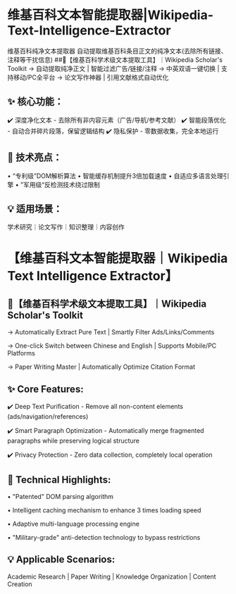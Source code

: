 # 维基百科文本智能提取器|Wikipedia-Text-Intelligence-Extractor
维基百科纯净文本提取器 自动提取维基百科条目正文的纯净文本(去除所有链接、注释等干扰信息)
##🌟【维基百科学术级文本提取工具】｜Wikipedia Scholar's Toolkit
→ 自动提取纯净正文 | 智能过滤广告/链接/注释
→ 中英双语一键切换 | 支持移动/PC全平台
→ 论文写作神器 | 引用文献格式自动优化

## ✨ 核心功能：
✔️ 深度净化文本 - 去除所有非内容元素（广告/导航/参考文献）
✔️ 智能段落优化 - 自动合并碎片段落，保留逻辑结构
✔️ 隐私保护 - 零数据收集，完全本地运行

## 🚀 技术亮点：
• “专利级”DOM解析算法
• 智能缓存机制提升3倍加载速度
• 自适应多语言处理引擎
• ”军用级“反检测技术绕过限制

## 💡 适用场景：
学术研究｜论文写作｜知识整理｜内容创作

# 【维基百科文本智能提取器｜Wikipedia Text Intelligence Extractor】
## 🌟【维基百科学术级文本提取工具】｜Wikipedia Scholar's Toolkit
→ Automatically Extract Pure Text | Smartly Filter Ads/Links/Comments

→ One-click Switch between Chinese and English | Supports Mobile/PC Platforms

→ Paper Writing Master | Automatically Optimize Citation Format

## ✨ Core Features:

✔️ Deep Text Purification - Remove all non-content elements (ads/navigation/references)

✔️ Smart Paragraph Optimization - Automatically merge fragmented paragraphs while preserving logical structure

✔️ Privacy Protection - Zero data collection, completely local operation

## 🚀 Technical Highlights:

• "Patented" DOM parsing algorithm

• Intelligent caching mechanism to enhance 3 times loading speed

• Adaptive multi-language processing engine

• "Military-grade" anti-detection technology to bypass restrictions

## 💡 Applicable Scenarios:

Academic Research | Paper Writing | Knowledge Organization | Content Creation
